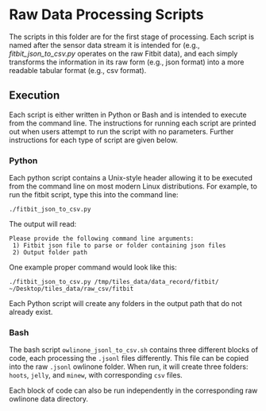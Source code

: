 # Raw Data Processing Scripts
The scripts in this folder are for the first stage of processing.  Each script is named after the sensor data stream it is intended for (e.g., *fitbit\_json\_to\_csv.py* operates on the raw Fitbit data), and each simply transforms the information in its raw form (e.g., json format) into a more readable tabular format (e.g., csv format).

## Execution
Each script is either written in Python or Bash and is intended to execute from the command line. The instructions for running each script are printed out when users attempt to run the script with no parameters.  Further instructions for each type of script are given below.

### Python
Each python script contains a Unix-style header allowing it to be executed from the command line on most modern Linux distributions.  For example, to run the fitbit script, type this into the command line:

`./fitbit_json_to_csv.py`

The output will read:

```
Please provide the following command line arguments:
 1) Fitbit json file to parse or folder containing json files
 2) Output folder path
```

One example proper command would look like this:

```
./fitbit_json_to_csv.py /tmp/tiles_data/data_record/fitbit/ ~/Desktop/tiles_data/raw_csv/fitbit
```

Each Python script will create any folders in the output path that do not already exist.

### Bash

The bash script `owlinone_jsonl_to_csv.sh` contains three different blocks of code, each processing the `.jsonl` files differently. This file can be copied into the raw `.jsonl` owlinone folder. When run, it will create three folders: `hoots`, `jelly`, and `minew`, with corresponding `csv` files.

Each block of code can also be run independently in the corresponding raw owlinone data directory.